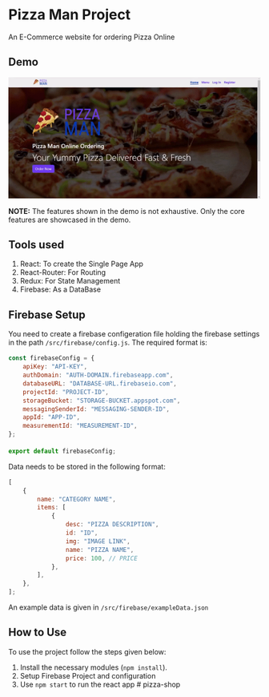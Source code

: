 # Pizza Man Project

An E-Commerce website for ordering Pizza Online

## Demo

<div align="center">
    <img src="./readme_img/demo.gif" style="width: 640px" />
</div>

**NOTE:** The features shown in the demo is not exhaustive. Only the core features are showcased in the demo.

## Tools used

1. React: To create the Single Page App
2. React-Router: For Routing
3. Redux: For State Management
4. Firebase: As a DataBase

## Firebase Setup

You need to create a firebase configeration file holding the firebase settings in the path `/src/firebase/config.js`. The required format is:

```javascript
const firebaseConfig = {
	apiKey: "API-KEY",
	authDomain: "AUTH-DOMAIN.firebaseapp.com",
	databaseURL: "DATABASE-URL.firebaseio.com",
	projectId: "PROJECT-ID",
	storageBucket: "STORAGE-BUCKET.appspot.com",
	messagingSenderId: "MESSAGING-SENDER-ID",
	appId: "APP-ID",
	measurementId: "MEASUREMENT-ID",
};

export default firebaseConfig;
```

Data needs to be stored in the following format:

```javascript
[
	{
		name: "CATEGORY NAME",
		items: [
			{
				desc: "PIZZA DESCRIPTION",
				id: "ID",
				img: "IMAGE LINK",
				name: "PIZZA NAME",
				price: 100, // PRICE
			},
		],
	},
];
```

An example data is given in `/src/firebase/exampleData.json`

## How to Use

To use the project follow the steps given below:

1. Install the necessary modules (`npm install`).
2. Setup Firebase Project and configuration
3. Use `npm start` to run the react app
#   p i z z a - s h o p 
 
 